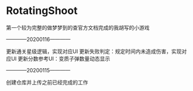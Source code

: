 # RotatingShoot
第一个较为完整的做梦梦到的查官方文档完成的我胡写的小游戏

————20200116————

更新通关星级逻辑，实现对应UI
更新失败判定：规定时间内未造成伤害，实现对应UI
更新分数参考UI：变质子弹数量动态显示

————20200115————

创建仓库并上传之前已经完成的工作
